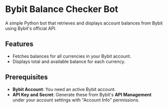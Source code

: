 # Bybit Balance Checker Bot

A simple Python bot that retrieves and displays account balances from Bybit using Bybit's official API.

## Features
- Fetches balances for all currencies in your Bybit account.
- Displays total and available balance for each currency.

## Prerequisites

- **Bybit Account**: You need an active Bybit account.
- **API Key and Secret**: Generate these from Bybit's **API Management** under your account settings with "Account Info" permissions.
